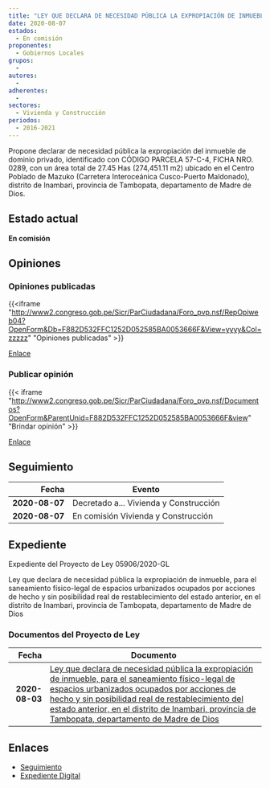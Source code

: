 ```yaml
---
title: "LEY QUE DECLARA DE NECESIDAD PÚBLICA LA EXPROPIACIÓN DE INMUEBLE, PARA EL SANEAMIENTO FÍSICO-LEGAL DE ESPACIOS URBANIZADOS OCUPADOS POR ACCIONES DE HECHO Y SIN POSIBILIDAD REAL DE RESTABLECIMIENTO DEL ESTADO ANTERIOR EN EL DISTRITO DE INAMBARI, PROVINCIA DE TAMBOPATA, DEPARTAMENTO DE MADRE DIOS"
date: 2020-08-07
estados: 
  - En comisión
proponentes: 
  - Gobiernos Locales
grupos: 
  - 
autores: 
  - 
adherentes: 
  - 
sectores: 
  - Vivienda y Construcción
periodos: 
  - 2016-2021
---
```


Propone declarar de necesidad pública la expropiación del inmueble de dominio privado, identificado con CÓDIGO PARCELA 57-C-4, FICHA NRO. 0289, con un área total de 27.45 Has (274,451.11 m2) ubicado en el Centro Poblado de Mazuko (Carretera Interoceánica Cusco-Puerto Maldonado), distrito de Inambari, provincia de Tambopata, departamento de Madre de Dios.


## Estado actual

**En comisión**

## Opiniones

### Opiniones publicadas

{{<iframe "http://www2.congreso.gob.pe/Sicr/ParCiudadana/Foro_pvp.nsf/RepOpiweb04?OpenForm&Db=F882D532FFC1252D052585BA0053666F&View=yyyy&Col=zzzzz" "Opiniones publicadas" >}}

[Enlace](http://www2.congreso.gob.pe/Sicr/ParCiudadana/Foro_pvp.nsf/RepOpiweb04?OpenForm&Db=F882D532FFC1252D052585BA0053666F&View=yyyy&Col=zzzzz)
### Publicar opinión

{{< iframe "http://www2.congreso.gob.pe/Sicr/ParCiudadana/Foro_pvp.nsf/Documentos?OpenForm&ParentUnid=F882D532FFC1252D052585BA0053666F&view" "Brindar opinión" >}}

[Enlace](http://www2.congreso.gob.pe/Sicr/ParCiudadana/Foro_pvp.nsf/Documentos?OpenForm&ParentUnid=F882D532FFC1252D052585BA0053666F&view)

## Seguimiento

| Fecha | Evento |
|------:|--------|
| **2020-08-07** | Decretado a... Vivienda y Construcción|
| **2020-08-07** | En comisión Vivienda y Construcción|


## Expediente

Expediente del Proyecto de Ley 05906/2020-GL

Ley que declara de necesidad pública la expropiación de inmueble, para el saneamiento físico-legal de espacios urbanizados ocupados por acciones de hecho y sin posibilidad real de restablecimiento del estado anterior, en el distrito de Inambari, provincia de Tambopata, departamento de Madre de Dios


### Documentos del Proyecto de Ley

| Fecha | Documento |
|------:|--------|
| **2020-08-03** | [Ley que declara de necesidad pública la expropiación de inmueble, para el saneamiento físico-legal de espacios urbanizados ocupados por acciones de hecho y sin posibilidad real de restablecimiento del estado anterior, en el distrito de Inambari, provincia de Tambopata, departamento de Madre de Dios](http://www.leyes.congreso.gob.pe/Documentos/2016_2021/Proyectos_de_Ley_y_de_Resoluciones_Legislativas/PL05906-20200803.pdf) |

## Enlaces 

- [Seguimiento](http://www2.congreso.gob.pe/Sicr/TraDocEstProc/CLProLey2016.nsf/f7fff46988ca05b1052578e100829cc7/b921b0861052f890052585ba005ad19c?OpenDocument)
- [Expediente Digital](http://www2.congreso.gob.pe/Sicr/TraDocEstProc/CLProLey2016.nsf/f7fff46988ca05b1052578e100829cc7/b921b0861052f890052585ba005ad19c?OpenDocument&Click=05257FB7005EB655.eb71d0cf91d8294e05256cdf006b5706/$Body/0.1C6C)
